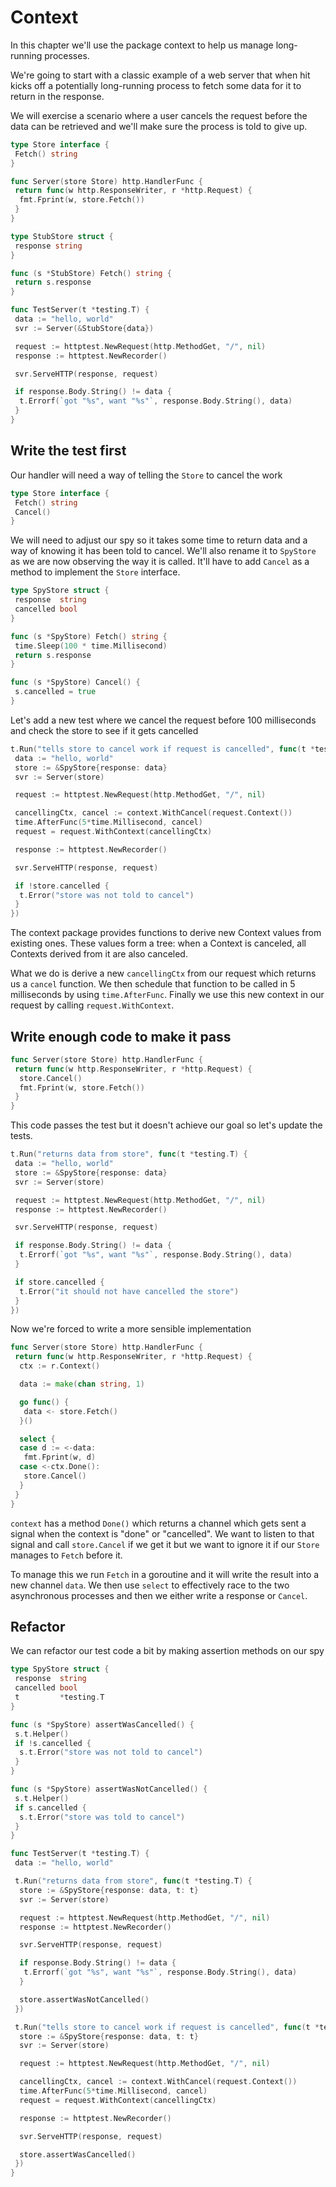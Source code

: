 # Context

In this chapter we'll use the package context to help us manage long-running processes.

We're going to start with a classic example of a web server that when hit kicks off a potentially long-running process to fetch some data for it to return in the response.

We will exercise a scenario where a user cancels the request before the data can be retrieved and we'll make sure the process is told to give up.

```go
type Store interface {
 Fetch() string
}

func Server(store Store) http.HandlerFunc {
 return func(w http.ResponseWriter, r *http.Request) {
  fmt.Fprint(w, store.Fetch())
 }
}
```

```go
type StubStore struct {
 response string
}

func (s *StubStore) Fetch() string {
 return s.response
}

func TestServer(t *testing.T) {
 data := "hello, world"
 svr := Server(&StubStore{data})

 request := httptest.NewRequest(http.MethodGet, "/", nil)
 response := httptest.NewRecorder()

 svr.ServeHTTP(response, request)

 if response.Body.String() != data {
  t.Errorf(`got "%s", want "%s"`, response.Body.String(), data)
 }
}
```

## Write the test first

Our handler will need a way of telling the `Store` to cancel the work

```go
type Store interface {
 Fetch() string
 Cancel()
}
```

We will need to adjust our spy so it takes some time to return data and a way of knowing it has been told to cancel. We'll also rename it to `SpyStore` as we are now observing the way it is called. It'll have to add `Cancel` as a method to implement the `Store` interface.

```go
type SpyStore struct {
 response  string
 cancelled bool
}

func (s *SpyStore) Fetch() string {
 time.Sleep(100 * time.Millisecond)
 return s.response
}

func (s *SpyStore) Cancel() {
 s.cancelled = true
}
```

Let's add a new test where we cancel the request before 100 milliseconds and check the store to see if it gets cancelled

```go
t.Run("tells store to cancel work if request is cancelled", func(t *testing.T) {
 data := "hello, world"
 store := &SpyStore{response: data}
 svr := Server(store)

 request := httptest.NewRequest(http.MethodGet, "/", nil)

 cancellingCtx, cancel := context.WithCancel(request.Context())
 time.AfterFunc(5*time.Millisecond, cancel)
 request = request.WithContext(cancellingCtx)

 response := httptest.NewRecorder()

 svr.ServeHTTP(response, request)

 if !store.cancelled {
  t.Error("store was not told to cancel")
 }
})
```

The context package provides functions to derive new Context values from existing ones. These values form a tree: when a Context is canceled, all Contexts derived from it are also canceled.

What we do is derive a new `cancellingCtx` from our request which returns us a `cancel` function. We then schedule that function to be called in 5 milliseconds by using `time.AfterFunc`. Finally we use this new context in our request by calling `request.WithContext`.

## Write enough code to make it pass

```go
func Server(store Store) http.HandlerFunc {
 return func(w http.ResponseWriter, r *http.Request) {
  store.Cancel()
  fmt.Fprint(w, store.Fetch())
 }
}
```

This code passes the test but it doesn't achieve our goal so let's update the tests.

```go
t.Run("returns data from store", func(t *testing.T) {
 data := "hello, world"
 store := &SpyStore{response: data}
 svr := Server(store)

 request := httptest.NewRequest(http.MethodGet, "/", nil)
 response := httptest.NewRecorder()

 svr.ServeHTTP(response, request)

 if response.Body.String() != data {
  t.Errorf(`got "%s", want "%s"`, response.Body.String(), data)
 }

 if store.cancelled {
  t.Error("it should not have cancelled the store")
 }
})
```

Now we're forced to write a more sensible implementation

```go
func Server(store Store) http.HandlerFunc {
 return func(w http.ResponseWriter, r *http.Request) {
  ctx := r.Context()

  data := make(chan string, 1)

  go func() {
   data <- store.Fetch()
  }()

  select {
  case d := <-data:
   fmt.Fprint(w, d)
  case <-ctx.Done():
   store.Cancel()
  }
 }
}
```

`context` has a method `Done()` which returns a channel which gets sent a signal when the context is "done" or "cancelled". We want to listen to that signal and call `store.Cancel` if we get it but we want to ignore it if our `Store` manages to `Fetch` before it.

To manage this we run `Fetch` in a goroutine and it will write the result into a new channel `data`. We then use `select` to effectively race to the two asynchronous processes and then we either write a response or `Cancel`.

## Refactor

We can refactor our test code a bit by making assertion methods on our spy

```go
type SpyStore struct {
 response  string
 cancelled bool
 t         *testing.T
}

func (s *SpyStore) assertWasCancelled() {
 s.t.Helper()
 if !s.cancelled {
  s.t.Error("store was not told to cancel")
 }
}

func (s *SpyStore) assertWasNotCancelled() {
 s.t.Helper()
 if s.cancelled {
  s.t.Error("store was told to cancel")
 }
}
```

```go
func TestServer(t *testing.T) {
 data := "hello, world"

 t.Run("returns data from store", func(t *testing.T) {
  store := &SpyStore{response: data, t: t}
  svr := Server(store)

  request := httptest.NewRequest(http.MethodGet, "/", nil)
  response := httptest.NewRecorder()

  svr.ServeHTTP(response, request)

  if response.Body.String() != data {
   t.Errorf(`got "%s", want "%s"`, response.Body.String(), data)
  }

  store.assertWasNotCancelled()
 })

 t.Run("tells store to cancel work if request is cancelled", func(t *testing.T) {
  store := &SpyStore{response: data, t: t}
  svr := Server(store)

  request := httptest.NewRequest(http.MethodGet, "/", nil)

  cancellingCtx, cancel := context.WithCancel(request.Context())
  time.AfterFunc(5*time.Millisecond, cancel)
  request = request.WithContext(cancellingCtx)

  response := httptest.NewRecorder()

  svr.ServeHTTP(response, request)

  store.assertWasCancelled()
 })
}
```
